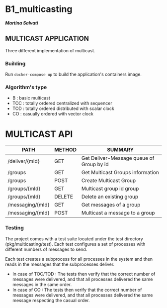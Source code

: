 # B1_multicasting
***Martina Salvati***

## MULTICAST APPLICATION

Three different implementation of multicast.

### Building
Run ```docker-compose up``` to build the application's containers image.
### Algorithm's type
- B   : basic multicast
- TOC : totally ordered centralized with sequencer
- TOD : totally ordered distributed with scalar clock
- CO  : casually ordered with vector clock

# MULTICAST API

| PATH | METHOD | SUMMARY | 
| ---- | ---------- | -------- |
| /deliver/{mId} | GET | Get Deliver-Message queue of Group by id |
| /groups | GET | Get Multicast Groups information |
| /groups | POST | Create Multicast Group |
|  /groups/{mId} | GET | Multicast group id group |
|  /groups/{mId} | DELETE | Delete an existing group |
|  /messaging/{mId} | GET | Get messages of a group |
|  /messaging/{mId} | POST | Multicast a message to a group  |

### Testing
The project comes with a test suite located under the test directory (pkg/multicasting/test). Each test configures a set of processes with different numbers of messages to send.

Each test creates a subprocess for all processes in the system and then reads in the messages that the subprocesses deliver.

- In case of TOC/TOD :
  The tests then verify that the correct number of messages were delivered, and that all processes delivered the same messages in the same order.
- In case of CO : The tests then verify that the correct number of messages were delivered, and that all processes delivered the same message respecting the casual order.


